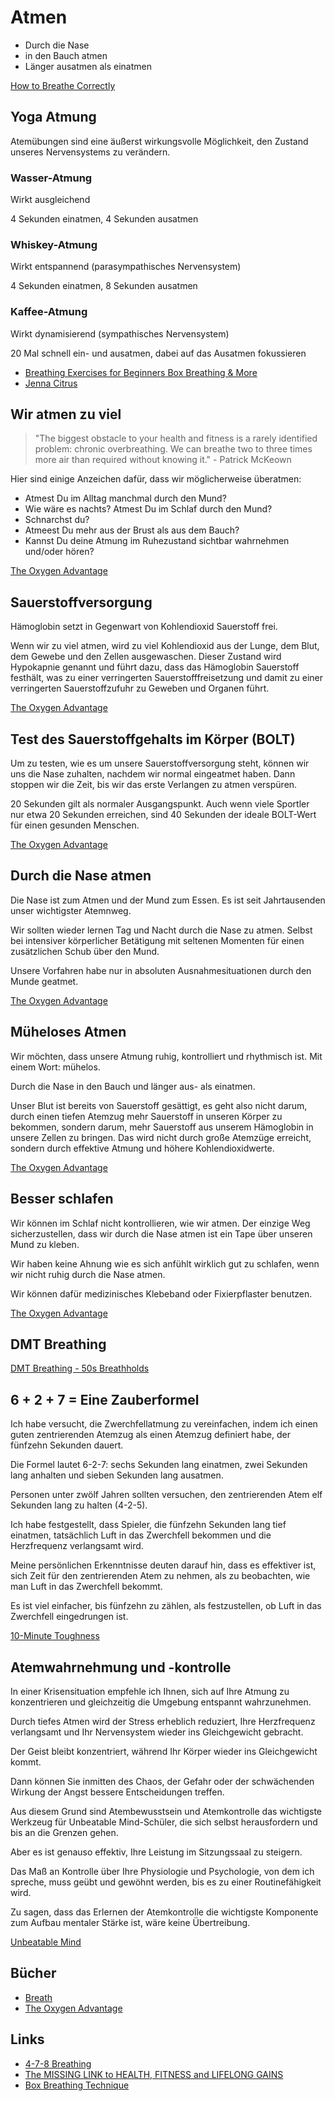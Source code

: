# Atmen

- Durch die Nase 
- in den Bauch atmen
- Länger ausatmen als einatmen

[How to Breathe Correctly](https://www.marksdailyapple.com/how-to-breathe-correctly/)

## Yoga Atmung

Atemübungen sind eine äußerst wirkungsvolle Möglichkeit, den Zustand unseres Nervensystems zu verändern.

### Wasser-Atmung

Wirkt ausgleichend

4 Sekunden einatmen, 4 Sekunden ausatmen

### Whiskey-Atmung

Wirkt entspannend (parasympathisches Nervensystem)

4 Sekunden einatmen, 8 Sekunden ausatmen

### Kaffee-Atmung

Wirkt dynamisierend (sympathisches Nervensystem)

20 Mal schnell ein- und ausatmen, dabei auf das Ausatmen fokussieren

- [Breathing Exercises for Beginners Box Breathing & More](https://www.yogabody.com/breathing-exercises-beginners/)
- [Jenna Citrus](https://open.spotify.com/intl-de/artist/6MTB8yd0EVIgj0e1vgeJ9M?si=YQAM0mKVT8K-j4QjcqvYmQ)

## Wir atmen zu viel

> "The biggest obstacle to your health and fitness is a rarely identified problem: chronic overbreathing. We can breathe two to three times more air than required without knowing it." - Patrick McKeown

Hier sind einige Anzeichen dafür, dass wir möglicherweise überatmen:

- Atmest Du im Alltag manchmal durch den Mund?
- Wie wäre es nachts? Atmest Du im Schlaf durch den Mund?
- Schnarchst du?
- Atmeest Du mehr aus der Brust als aus dem Bauch?
- Kannst Du deine Atmung im Ruhezustand sichtbar wahrnehmen und/oder hören?

[The Oxygen Advantage](https://www.goodreads.com/book/show/26533127-the-oxygen-advantage)

## Sauerstoffversorgung

Hämoglobin setzt in Gegenwart von Kohlendioxid Sauerstoff frei. 

Wenn wir zu viel atmen, wird zu viel Kohlendioxid aus der Lunge, dem Blut, dem Gewebe und den Zellen ausgewaschen. Dieser Zustand wird Hypokapnie genannt und führt dazu, dass das Hämoglobin Sauerstoff festhält, was zu einer verringerten Sauerstofffreisetzung und damit zu einer verringerten Sauerstoffzufuhr zu Geweben und Organen führt.

[The Oxygen Advantage](https://www.goodreads.com/book/show/26533127-the-oxygen-advantage)

## Test des Sauerstoffgehalts im Körper (BOLT)

Um zu testen, wie es um unsere Sauerstoffversorgung steht, können wir uns die Nase zuhalten, nachdem wir normal eingeatmet haben. Dann stoppen wir die Zeit, bis wir das erste Verlangen zu atmen verspüren.

20 Sekunden gilt als normaler Ausgangspunkt. Auch wenn viele Sportler nur etwa 20 Sekunden erreichen, sind 40 Sekunden der ideale BOLT-Wert für einen gesunden Menschen.

[The Oxygen Advantage](https://www.goodreads.com/book/show/26533127-the-oxygen-advantage)

## Durch die Nase atmen

Die Nase ist zum Atmen und der Mund zum Essen. Es ist seit Jahrtausenden unser wichtigster Atemnweg.

Wir sollten wieder lernen Tag und Nacht durch die Nase zu atmen. Selbst bei intensiver körperlicher Betätigung mit seltenen Momenten für einen zusätzlichen Schub über den Mund. 

Unsere Vorfahren habe nur in absoluten Ausnahmesituationen durch den Munde geatmet.

[The Oxygen Advantage](https://www.goodreads.com/book/show/26533127-the-oxygen-advantage)

## Müheloses Atmen

Wir möchten, dass unsere Atmung ruhig, kontrolliert und rhythmisch ist. Mit einem Wort: mühelos.

Durch die Nase in den Bauch und länger aus- als einatmen.

Unser Blut ist bereits von Sauerstoff gesättigt, es geht also nicht darum, durch einen tiefen Atemzug mehr Sauerstoff in unseren Körper zu bekommen, sondern darum, mehr Sauerstoff aus unserem Hämoglobin in unsere Zellen zu bringen. Das wird nicht durch große Atemzüge erreicht, sondern durch effektive Atmung und höhere Kohlendioxidwerte.

[The Oxygen Advantage](https://www.goodreads.com/book/show/26533127-the-oxygen-advantage)

## Besser schlafen

Wir können im Schlaf nicht kontrollieren, wie wir atmen. Der einzige Weg sicherzustellen, dass wir durch die Nase atmen ist ein Tape über unseren Mund zu kleben.

Wir haben keine Ahnung wie es sich anfühlt wirklich gut zu schlafen, wenn wir nicht ruhig durch die Nase atmen. 

Wir können dafür medizinisches Klebeband oder Fixierpflaster benutzen.

[The Oxygen Advantage](https://www.goodreads.com/book/show/26533127-the-oxygen-advantage)

## DMT Breathing

[DMT Breathing - 50s Breathholds](https://www.youtube.com/watch?v=fCD57zIPs-s)

## 6 + 2 + 7 = Eine Zauberformel

Ich habe versucht, die Zwerchfellatmung zu vereinfachen, indem ich einen guten zentrierenden Atemzug als einen Atemzug definiert habe, der fünfzehn Sekunden dauert. 

Die Formel lautet 6-2-7: sechs Sekunden lang einatmen, zwei Sekunden lang anhalten und sieben Sekunden lang ausatmen. 

Personen unter zwölf Jahren sollten versuchen, den zentrierenden Atem elf Sekunden lang zu halten (4-2-5). 

Ich habe festgestellt, dass Spieler, die fünfzehn Sekunden lang tief einatmen, tatsächlich Luft in das Zwerchfell bekommen und die Herzfrequenz verlangsamt wird. 

Meine persönlichen Erkenntnisse deuten darauf hin, dass es effektiver ist, sich Zeit für den zentrierenden Atem zu nehmen, als zu beobachten, wie man Luft in das Zwerchfell bekommt. 

Es ist viel einfacher, bis fünfzehn zu zählen, als festzustellen, ob Luft in das Zwerchfell eingedrungen ist.

[10-Minute Toughness](https://www.goodreads.com/book/show/3514273-10-minute-toughness)

## Atemwahrnehmung und -kontrolle

In einer Krisensituation empfehle ich Ihnen, sich auf Ihre Atmung zu konzentrieren und gleichzeitig die Umgebung entspannt wahrzunehmen. 

Durch tiefes Atmen wird der Stress erheblich reduziert, Ihre Herzfrequenz verlangsamt und Ihr Nervensystem wieder ins Gleichgewicht gebracht. 

Der Geist bleibt konzentriert, während Ihr Körper wieder ins Gleichgewicht kommt. 

Dann können Sie inmitten des Chaos, der Gefahr oder der schwächenden Wirkung der Angst bessere Entscheidungen treffen. 

Aus diesem Grund sind Atembewusstsein und Atemkontrolle das wichtigste Werkzeug für Unbeatable Mind-Schüler, die sich selbst herausfordern und bis an die Grenzen gehen. 

Aber es ist genauso effektiv, Ihre Leistung im Sitzungssaal zu steigern. 

Das Maß an Kontrolle über Ihre Physiologie und Psychologie, von dem ich spreche, muss geübt und gewöhnt werden, bis es zu einer Routinefähigkeit wird.

Zu sagen, dass das Erlernen der Atemkontrolle die wichtigste Komponente zum Aufbau mentaler Stärke ist, wäre keine Übertreibung.

[Unbeatable Mind](https://www.goodreads.com/book/show/25030935-unbeatable-mind)

## Bücher

- [Breath](https://www.goodreads.com/book/show/48890486-breath)
- [The Oxygen Advantage](https://www.goodreads.com/book/show/26533127-the-oxygen-advantage)

## Links

- [4-7-8 Breathing](https://breathing.m15y.com/)
- [The MISSING LINK to HEALTH, FITNESS and LIFELONG GAINS](https://www.youtube.com/watch?v=pSCe0tLwfYk)
- [Box Breathing Technique](https://lassebomh.github.io/box-breathing/)